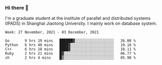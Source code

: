 ### Hi there 👋

I'm a graduate student at the institute of parallel and distributed systems (IPADS) in Shanghai Jiaotong University. I mainly work on database system.

<!--START_SECTION:waka-->
```text
Week: 27 November, 2021 - 03 December, 2021

Go       9 hrs 19 mins   ██████▓░░░░░░░░░░░░░░░░░░   26.80 % 
Python   6 hrs 40 mins   ████▓░░░░░░░░░░░░░░░░░░░░   19.16 % 
C++      6 hrs 18 mins   ████▓░░░░░░░░░░░░░░░░░░░░   18.11 % 
Ruby     2 hrs 21 mins   █▓░░░░░░░░░░░░░░░░░░░░░░░   06.77 % 
sh       2 hrs 4 mins    █▒░░░░░░░░░░░░░░░░░░░░░░░   05.98 % 
```
<!--END_SECTION:waka-->

<!--
**yqmmm/yqmmm** is a ✨ _special_ ✨ repository because its `README.md` (this file) appears on your GitHub profile.

Here are some ideas to get you started:

- 🔭 I’m currently working on ...
- 🌱 I’m currently learning ...
- 👯 I’m looking to collaborate on ...
- 🤔 I’m looking for help with ...
- 💬 Ask me about ...
- 📫 How to reach me: ...
- 😄 Pronouns: ...
- ⚡ Fun fact: ...
-->
